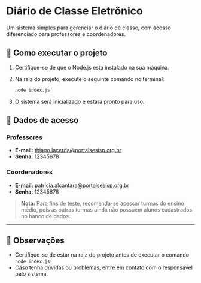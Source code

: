 
# Diário de Classe Eletrônico  

Um sistema simples para gerenciar o diário de classe, com acesso diferenciado para professores e coordenadores.  

## 🚀 Como executar o projeto  

1. Certifique-se de que o Node.js está instalado na sua máquina.  
2. Na raiz do projeto, execute o seguinte comando no terminal:  

   ```bash
   node index.js
   ```  

3. O sistema será inicializado e estará pronto para uso.  

## 🔑 Dados de acesso  

### Professores  
- **E-mail:** thiago.lacerda@portalsesisp.org.br  
- **Senha:** 12345678  

### Coordenadores  
- **E-mail:** patricia.alcantara@portalsesisp.org.br  
- **Senha:** 12345678  

> **Nota:** Para fins de teste, recomenda-se acessar turmas do ensino médio, pois as outras turmas ainda não possuem alunos cadastrados no banco de dados.  

---

## 📝 Observações  

- Certifique-se de estar na raiz do projeto antes de executar o comando `node index.js`.  
- Caso tenha dúvidas ou problemas, entre em contato com o responsável pelo sistema.  

